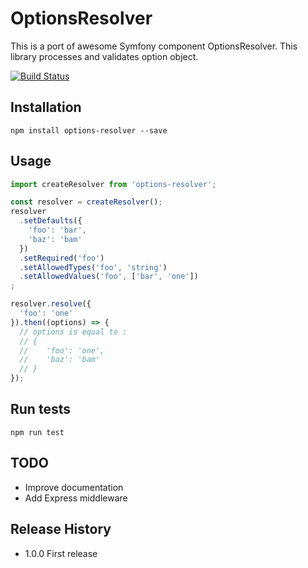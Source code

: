 # OptionsResolver

This is a port of awesome Symfony component OptionsResolver.
This library processes and validates option object.

[![Build Status](https://travis-ci.org/krachot/options-resolver.svg?branch=master)](https://travis-ci.org/krachot/options-resolver)

## Installation

```
npm install options-resolver --save
```

## Usage

```js
import createResolver from 'options-resolver';

const resolver = createResolver();
resolver
  .setDefaults({
    'foo': 'bar',
    'baz': 'bam'
  })
  .setRequired('foo')
  .setAllowedTypes('foo', 'string')
  .setAllowedValues('foo', ['bar', 'one'])
;

resolver.resolve({
  'foo': 'one'
}).then((options) => {
  // options is equal to :
  // {
  //    'foo': 'one',
  //    'baz': 'bam'
  // }
});

```

## Run tests

```
npm run test
```

## TODO

* Improve documentation
* Add Express middleware

## Release History

* 1.0.0 First release




